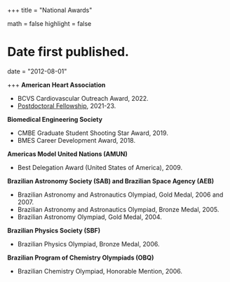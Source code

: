 +++
title = "National Awards"

math = false
highlight = false

# Date first published.
date = "2012-08-01"

+++
**American Heart Association**

  * BCVS Cardiovascular Outreach Award, 2022.
  * [Postdoctoral Fellowship](https://professional.heart.org/en/research-programs/application-information/postdoctoral-fellowship), 2021-23.

**Biomedical Engineering Society**

  * CMBE Graduate Student Shooting Star Award, 2019.
  * BMES Career Development Award, 2018.

**Americas Model United Nations (AMUN)**

  * Best Delegation Award (United States of America), 2009.

**Brazilian Astronomy Society (SAB) and Brazilian Space Agency (AEB)**

  * Brazilian Astronomy and Astronautics Olympiad, Gold Medal, 2006 and 2007.
  * Brazilian Astronomy and Astronautics Olympiad, Bronze Medal, 2005.
  * Brazilian Astronomy Olympiad, Gold Medal, 2004.

**Brazilian Physics Society (SBF)**

  * Brazilian Physics Olympiad, Bronze Medal, 2006.
  
**Brazilian Program of Chemistry Olympiads (OBQ)**

  * Brazilian Chemistry Olympiad, Honorable Mention, 2006.

